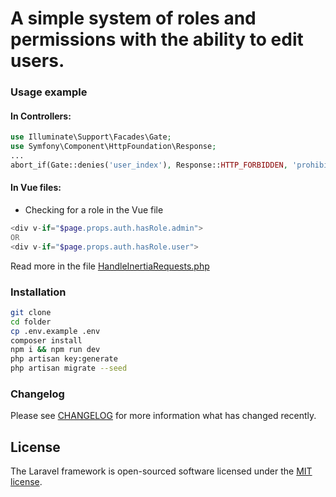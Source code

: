 # A simple system of roles and permissions with the ability to edit users.

### Usage example

#### In Controllers:
```php
use Illuminate\Support\Facades\Gate;
use Symfony\Component\HttpFoundation\Response;
...
abort_if(Gate::denies('user_index'), Response::HTTP_FORBIDDEN, 'prohibited (not authorized)');
```

#### In Vue files:
- Checking for a role in the Vue file
```php
<div v-if="$page.props.auth.hasRole.admin">
OR
<div v-if="$page.props.auth.hasRole.user">
```

Read more in the file [HandleInertiaRequests.php](app\Http\Middleware\HandleInertiaRequests.php)

### Installation

``` bash
git clone
cd folder
cp .env.example .env
composer install
npm i && npm run dev
php artisan key:generate
php artisan migrate --seed
```

### Changelog

Please see [CHANGELOG](CHANGELOG.md) for more information what has changed recently.

## License

The Laravel framework is open-sourced software licensed under the [MIT license](https://opensource.org/licenses/MIT).
